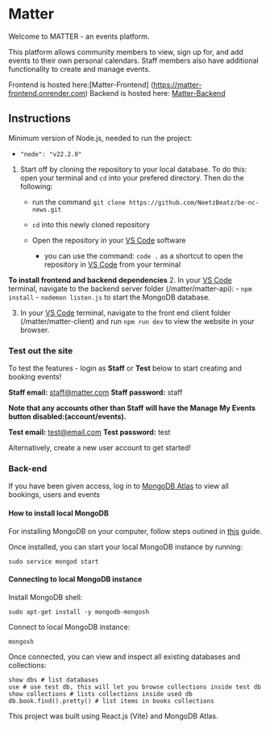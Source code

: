 # Matter

Welcome to MATTER - an events platform.

This platform allows community members to view, sign up for, and add events to their own personal calendars. Staff members also have additional functionality to create and manage events.

Frontend is hosted here:[Matter-Frontend] (https://matter-frontend.onrender.com)
Backend is hosted here: [Matter-Backend](https://matter-backend.onrender.com/api)

## Instructions

Minimum version of Node.js, needed to run the project:

-   `"node": "v22.2.0"`

1. Start off by cloning the repository to your local database. To do this: open your terminal and `cd` into your prefered directory. Then do the following:

    - run the command `git clone https://github.com/NeetzBeatz/be-nc-news.git`

    - `cd` into this newly cloned repository
    - Open the repository in your [VS Code](https://code.visualstudio.com/) software

        - you can use the command: `code .` as a shortcut to open the repository in [VS Code](https://code.visualstudio.com/) from your terminal

**To install frontend and backend dependencies** 2. In your [VS Code](https://code.visualstudio.com/) terminal, navigate to the backend server folder (/matter/matter-api): - `npm install` - `nodemon listen.js` to start the MongoDB database.

3. In your [VS Code](https://code.visualstudio.com/) terminal, navigate to the front end client folder (/matter/matter-client) and run `npm run dev` to view the website in your browser.

### Test out the site

To test the features - login as **Staff** or **Test** below to start creating and booking events!

**Staff email:** staff@matter.com
**Staff password:** staff

**Note that any accounts other than Staff will have the Manage My Events button disabled:(account/events).**

**Test email:** test@email.com
**Test password:** test

Alternatively, create a new user account to get started!

### Back-end

If you have been given access, log in to [MongoDB Atlas](https://account.mongodb.com/account/login) to view all bookings, users and events

#### How to install local MongoDB

For installing MongoDB on your computer, follow steps outined in [this](https://www.mongodb.com/docs/manual/tutorial/install-mongodb-on-ubuntu/) guide.

Once installed, you can start your local MongoDB instance by running:

```
sudo service mongod start
```

#### Connecting to local MongoDB instance

Install MongoDB shell:

```
sudo apt-get install -y mongodb-mongosh
```

Connect to local MongoDB instance:

```
mongosh
```

Once connected, you can view and inspect all existing databases and collections:

```
show dbs # list databases
use # use test db, this will let you browse collections inside test db
show collections # lists collections inside used db
db.book.find().pretty() # list items in books collections

```

This project was built using React.js (Vite) and MongoDB Atlas.
